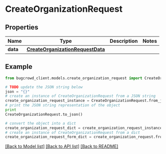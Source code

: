 # CreateOrganizationRequest


## Properties

Name | Type | Description | Notes
------------ | ------------- | ------------- | -------------
**data** | [**CreateOrganizationRequestData**](CreateOrganizationRequestData.md) |  | 

## Example

```python
from bugcrowd_client.models.create_organization_request import CreateOrganizationRequest

# TODO update the JSON string below
json = "{}"
# create an instance of CreateOrganizationRequest from a JSON string
create_organization_request_instance = CreateOrganizationRequest.from_json(json)
# print the JSON string representation of the object
print
CreateOrganizationRequest.to_json()

# convert the object into a dict
create_organization_request_dict = create_organization_request_instance.to_dict()
# create an instance of CreateOrganizationRequest from a dict
create_organization_request_form_dict = create_organization_request.from_dict(create_organization_request_dict)
```
[[Back to Model list]](../README.md#documentation-for-models) [[Back to API list]](../README.md#documentation-for-api-endpoints) [[Back to README]](../README.md)


